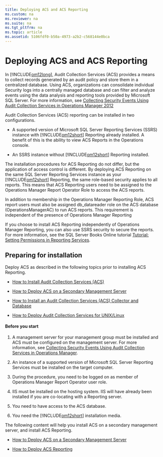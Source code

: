 ```yaml
---
title: Deploying ACS and ACS Reporting
ms.custom: na
ms.reviewer: na
ms.suite: na
ms.tgt_pltfrm: na
ms.topic: article
ms.assetid: 5106fdf0-b50a-4973-a2b2-c568144e0bca
---
```

# Deploying ACS and ACS Reporting
In [!INCLUDE[om12long](Token/om12long_md.md)], Audit Collection Services \(ACS\) provides a means to collect records generated by an audit policy and store them in a centralized database. Using ACS, organizations can consolidate individual Security logs into a centrally managed database and can filter and analyze events using the data analysis and reporting tools provided by Microsoft SQL Server. For more information, see [Collecting Security Events Using Audit Collection Services in Operations Manager 2012](http://go.microsoft.com/fwlink/p/?LinkID=207797)

Audit Collection Services \(ACS\) reporting can be installed in two configurations.

-   A supported version of Microsoft SQL Server Reporting Services \(SSRS\) instance with [!INCLUDE[om12short](Token/om12short_md.md)] Reporting already installed. A benefit of this is the ability to view ACS Reports in the Operations console.

-   An SSRS instance without [!INCLUDE[om12short](Token/om12short_md.md)] Reporting installed.

The installation procedures for ACS Reporting do not differ, but the application of access control is different. By deploying ACS Reporting on the same SQL Server Reporting Services instance as your [!INCLUDE[om12short](Token/om12short_md.md)] Reporting, the same role\-based security applies to all reports. This means that ACS Reporting users need to be assigned to the Operations Manager Report Operator Role to access the ACS reports.

In addition to membership in the Operations Manager Reporting Role, ACS report users must also be assigned db\_datareader role on the ACS database \(OperationsManagerAC\) to run ACS reports. This requirement is independent of the presence of Operations Manager Reporting

If you choose to install ACS Reporting independently of Operations Manager Reporting, you can also use SSRS security to secure the reports. For more information, see the SQL Server Books Online tutorial [Tutorial: Setting Permissions in Reporting Services](http://go.microsoft.com/fwlink/p/?LinkId=221525).

## Preparing for installation
Deploy ACS as described in the following topics prior to installing ACS Reporting.

-   [How to Install Audit Collection Services \(ACS\)](assetId:///7686cf46-0792-4057-8d47-920063fc8928)

-   [How to Deploy ACS on a Secondary Management Server](assetId:///d1b8064f-01dd-4c54-94c4-b64f61b994d5)

-   [How to Install an Audit Collection Services \(ACS\) Collector and Database](assetId:///ff3c1d14-2ead-472f-967b-c827544437f1)

-   [How to Deploy Audit Collection Services for UNIX\/Linux](assetId:///fadd1bb8-88cb-4b19-bbcf-d45403021f1f)

#### Before you start

1.  A management server for your management group must be installed and ACS must be configured on the management server. For more information, see [Collecting Security Events Using Audit Collection Services in Operations Manager](http://go.microsoft.com/fwlink/p/?LinkID=207797).

2.  An instance of a supported version of Microsoft SQL Server Reporting Services must be installed on the target computer.

3.  During the procedure, you need to be logged on as member of Operations Manager Report Operator user role.

4.  IIS must be installed on the hosting system. IIS will have already been installed if you are co\-locating with a Reporting server.

5.  You need to have access to the ACS database.

6.  You need the [!INCLUDE[om12short](Token/om12short_md.md)] installation media.

The following content will help you install ACS on a secondary management server, and install ACS Reporting.

-   [How to Deploy ACS on a Secondary Management Server](assetId:///d1b8064f-01dd-4c54-94c4-b64f61b994d5)

-   [How to Deploy ACS Reporting](assetId:///8a06a7bd-78b8-442a-ba7f-2b7027018f55)


